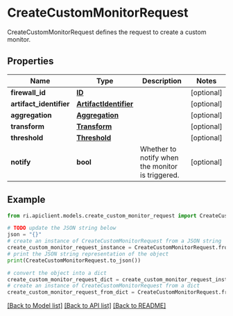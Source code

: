 # CreateCustomMonitorRequest

CreateCustomMonitorRequest defines the request to create a custom monitor.

## Properties

Name | Type | Description | Notes
------------ | ------------- | ------------- | -------------
**firewall_id** | [**ID**](ID.md) |  | [optional] 
**artifact_identifier** | [**ArtifactIdentifier**](ArtifactIdentifier.md) |  | [optional] 
**aggregation** | [**Aggregation**](Aggregation.md) |  | [optional] 
**transform** | [**Transform**](Transform.md) |  | [optional] 
**threshold** | [**Threshold**](Threshold.md) |  | [optional] 
**notify** | **bool** | Whether to notify when the monitor is triggered. | [optional] 

## Example

```python
from ri.apiclient.models.create_custom_monitor_request import CreateCustomMonitorRequest

# TODO update the JSON string below
json = "{}"
# create an instance of CreateCustomMonitorRequest from a JSON string
create_custom_monitor_request_instance = CreateCustomMonitorRequest.from_json(json)
# print the JSON string representation of the object
print(CreateCustomMonitorRequest.to_json())

# convert the object into a dict
create_custom_monitor_request_dict = create_custom_monitor_request_instance.to_dict()
# create an instance of CreateCustomMonitorRequest from a dict
create_custom_monitor_request_from_dict = CreateCustomMonitorRequest.from_dict(create_custom_monitor_request_dict)
```
[[Back to Model list]](../README.md#documentation-for-models) [[Back to API list]](../README.md#documentation-for-api-endpoints) [[Back to README]](../README.md)

